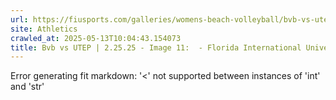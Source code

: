 ```yaml
---
url: https://fiusports.com/galleries/womens-beach-volleyball/bvb-vs-utep-2-25-25/image-11/356/62691
site: Athletics
crawled_at: 2025-05-13T10:04:43.154073
title: Bvb vs UTEP | 2.25.25 - Image 11:  - Florida International University
---
```


Error generating fit markdown: '<' not supported between instances of 'int' and 'str'